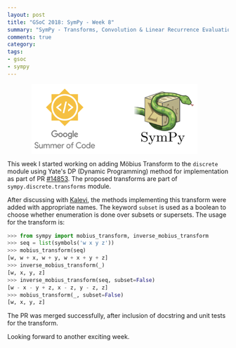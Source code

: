 ```yaml
---
layout: post
title: "GSoC 2018: SymPy - Week 8"
summary: "SymPy - Transforms, Convolution & Linear Recurrence Evaluation"
comments: true
category:
tags:
- gsoc
- sympy
---
```


<img src="/files/gsoc-sympy.png" style="width:75%; height:75%; float:left; margin-left:55px;" />
<br clear="all" />

This week I started working on adding Möbius Transform to the `discrete` module using Yate's DP (Dynamic Programming) method for implementation as part of PR [#14853](https://github.com/sympy/sympy/pull/14853). The proposed transforms are part of `sympy.discrete.transforms` module.

After discussing with [Kalevi](https://github.com/jksuom), the methods implementing this transform were added with appropriate names. The keyword `subset` is used as a boolean to choose whether enumeration is done over subsets or supersets. The usage for the transform is:
```python
>>> from sympy import mobius_transform, inverse_mobius_transform
>>> seq = list(symbols('w x y z'))
>>> mobius_transform(seq)
[w, w + x, w + y, w + x + y + z]
>>> inverse_mobius_transform(_)
[w, x, y, z]
>>> inverse_mobius_transform(seq, subset=False)
[w - x - y + z, x - z, y - z, z]
>>> mobius_transform(_, subset=False)
[w, x, y, z]
```

The PR was merged successfully, after inclusion of docstring and unit tests for the transform.

Looking forward to another exciting week.
